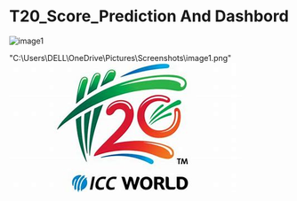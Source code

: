 # T20_Score_Prediction And Dashbord
![image1](https://github.com/Chetan3520/T20Score_Prediction/assets/90956042/ed39e4f9-ff07-4211-a54c-ab23e2271386)

"C:\Users\DELL\OneDrive\Pictures\Screenshots\image1.png"
![Image Alt Text](https://github.com/Chetan3520/T20Score_Prediction/blob/main/image20_2.jpg)
